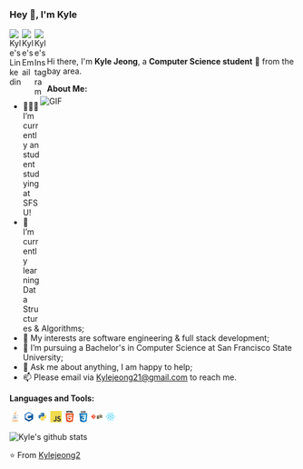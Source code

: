 ### Hey 👋, I'm Kyle

<a href="https://www.linkedin.com/in/kyle-jeong/">
  <img align="left" alt="Kyle's Linkedin" width="22px" src="https://cdn.jsdelivr.net/npm/simple-icons@v3/icons/linkedin.svg" />
</a>
<a href="mailto:kylejeong21@gmail.com">
  <img align="left" alt="Kyle's Email" width="22px" src="https://cdn.jsdelivr.net/npm/simple-icons@3.1.0/icons/gmail.svg" />
</a>
<a href="https://www.instagram.com/kylejeong2/">
  <img align="left" alt="Kyle's Instagram" width="22px" src="https://cdn.jsdelivr.net/npm/simple-icons@v3/icons/instagram.svg" />
</a>

<br />
<br />

Hi there, I'm **Kyle Jeong**, a **Computer Science student** 🚀 from the bay area. 

  <img align="right" alt="GIF" src="https://user-images.githubusercontent.com/77771518/149073471-332d3d9c-35bb-4c2e-9e89-c46cbfa991c2.gif"  height="400" width="450"/>

**About Me:**

- 👨🏽‍💻 I’m currently an student studying at SFSU!
- 🌱 I’m currently learning Data Structures & Algorithms; 
- 🤔 My interests are software engineering & full stack development;
- 💼 I’m pursuing a Bachelor's in Computer Science at San Francisco State University;
- 💬 Ask me about anything, I am happy to help;
- 📫 Please email via Kylejeong21@gmail.com to reach me.


**Languages and Tools:**  

<code><img height="20" src="https://raw.githubusercontent.com/github/explore/80688e429a7d4ef2fca1e82350fe8e3517d3494d/topics/java/java.png"></code>
<code><img height="20" src="https://raw.githubusercontent.com/github/explore/80688e429a7d4ef2fca1e82350fe8e3517d3494d/topics/c/c.png"></code>
<code><img height="20" src="https://raw.githubusercontent.com/github/explore/80688e429a7d4ef2fca1e82350fe8e3517d3494d/topics/python/python.png"></code>
<code><img height="20" src="https://raw.githubusercontent.com/github/explore/80688e429a7d4ef2fca1e82350fe8e3517d3494d/topics/javascript/javascript.png"></code>
<code><img height="20" src="https://raw.githubusercontent.com/github/explore/80688e429a7d4ef2fca1e82350fe8e3517d3494d/topics/html/html.png"></code>
<code><img height="20" src="https://raw.githubusercontent.com/github/explore/80688e429a7d4ef2fca1e82350fe8e3517d3494d/topics/css/css.png"></code>
<code><img height="20" src="https://raw.githubusercontent.com/github/explore/80688e429a7d4ef2fca1e82350fe8e3517d3494d/topics/git/git.png"></code>
<code><img height="20" src="https://raw.githubusercontent.com/github/explore/80688e429a7d4ef2fca1e82350fe8e3517d3494d/topics/react/react.png"></code>

![Kyle's github stats](https://github-readme-stats.vercel.app/api?username=kylejeong2&show_icons=true&hide_border=true)

⭐️ From [Kylejeong2](https://github.com/Kylejeong2)
